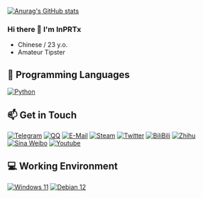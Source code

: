 <!--
**InPRTx/InPRTx** is a ✨ _special_ ✨ repository because its `README.md` (this file) appears on your GitHub profile.

Here are some ideas to get you started:

- 🔭 I’m currently working on ...
- 🌱 I’m currently learning ...
- 👯 I’m looking to collaborate on ...
- 🤔 I’m looking for help with ...
- 💬 Ask me about ...
- 📫 How to reach me: ...
- 😄 Pronouns: ...
- ⚡ Fun fact: ...
-->

[![Anurag's GitHub stats](https://github-readme-stats.vercel.app/api?username=InPRTx)](https://github.com/anuraghazra/github-readme-stats)

### Hi there 👋 I'm InPRTx

<!-- <img align="right" src="https://github-readme-stats.vercel.app/api/top-langs?username=InPRTx&hide_border=true&title_color=000&layout=compact"> -->

 - Chinese / 23 y.o.
 - Amateur Tipster
## 🌱 Programming Languages
[![Python](https://img.shields.io/badge/-Python-3776ab?style=flat-square&logo=python&logoColor=fff)](https://www.python.org/)
## 📫 Get in Touch

[![Telegram](https://img.shields.io/badge/InPRTx-3db6f1?style=flat-square&logo=Telegram&logoColor=2ca5e0)](https://t.me/InPRTx)
[![QQ](https://img.shields.io/badge/2962952929-4ab7f5?style=flat-square&logo=tencentqq)](http://wpa.qq.com/msgrd?v=3&uin=2962952929&site=qq&menu=yes)
[![E-Mail](https://img.shields.io/badge/-InPRTx@gmail.com-168de2?style=flat-square&logo=gmail&logoColor=white&labelColor=168de2)](mailto:InPRTx@gmail.com)
[![Steam](https://img.shields.io/badge/-InPRTx-000000?style=flat-square&logo=steam&logoColor=white&labelColor=000000)](https://steamcommunity.com/id/InPRTx)
[![Twitter](https://img.shields.io/badge/InPRTx-1ca0f1?style=flat-square&logo=twitter&logoColor=white)](https://twitter.com/InPRTx)
[![BiliBili](https://img.shields.io/badge/-InPRTx-00a1d6?style=flat-square&logo=bilibili&logoColor=fff)](https://space.bilibili.com/343854555)
[![Zhihu](https://img.shields.io/badge/-InPRTx-0e88eB?style=flat-square&logo=zhihu&logoColor=fff)](https://www.zhihu.com/people/inprtx)
[![Sina Weibo](https://img.shields.io/badge/-InPRTx-e6162d?style=flat-square&logo=sina-weibo&logoColor=white&labelColor=e6162d)](https://weibo.com/InPRTx)
[![Youtube](https://img.shields.io/badge/-InPRTx-ff0000?style=flat-square&logo=YouTube&logoColor=white&labelColor=ff0000)](https://www.youtube.com/@InPRTx)

## 💻 Working Environment
[![Windows 11](https://img.shields.io/badge/Windows%2011-00adef?style=flat-square&logo=windows&logoColor=ffffff)](https://learn.microsoft.com/en-us/windows/whats-new/windows-11-overview)
[![Debian 12](https://img.shields.io/badge/Debian%2011-d0074e?style=flat-square&logo=debian&logoColor=ffffff)](https://www.debian.org/releases/bullseye/)
